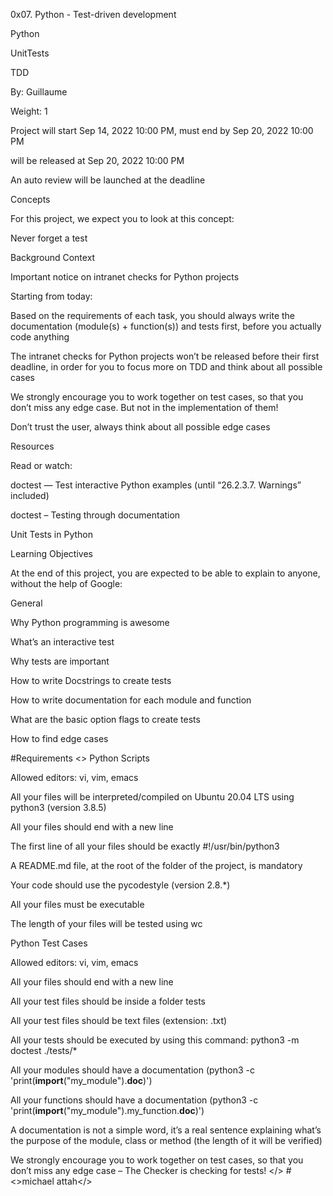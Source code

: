 0x07. Python - Test-driven development

Python

UnitTests

TDD

 By: Guillaume

 Weight: 1

 Project will start Sep 14, 2022 10:00 PM, must end by Sep 20, 2022 10:00 PM

 will be released at Sep 20, 2022 10:00 PM

 An auto review will be launched at the deadline

Concepts

For this project, we expect you to look at this concept:



Never forget a test





Background Context

Important notice on intranet checks for Python projects

Starting from today:



Based on the requirements of each task, you should always write the documentation (module(s) + function(s)) and tests first, before you actually code anything

The intranet checks for Python projects won’t be released before their first deadline, in order for you to focus more on TDD and think about all possible cases

We strongly encourage you to work together on test cases, so that you don’t miss any edge case. But not in the implementation of them!

Don’t trust the user, always think about all possible edge cases

Resources

Read or watch:



doctest — Test interactive Python examples (until “26.2.3.7. Warnings” included)

doctest – Testing through documentation

Unit Tests in Python

Learning Objectives

At the end of this project, you are expected to be able to explain to anyone, without the help of Google:



General

Why Python programming is awesome

What’s an interactive test

Why tests are important

How to write Docstrings to create tests

How to write documentation for each module and function

What are the basic option flags to create tests

How to find edge cases



#Requirements
<>
Python Scripts

Allowed editors: vi, vim, emacs

All your files will be interpreted/compiled on Ubuntu 20.04 LTS using python3 (version 3.8.5)

All your files should end with a new line

The first line of all your files should be exactly #!/usr/bin/python3

A README.md file, at the root of the folder of the project, is mandatory

Your code should use the pycodestyle (version 2.8.*)

All your files must be executable

The length of your files will be tested using wc

Python Test Cases

Allowed editors: vi, vim, emacs

All your files should end with a new line

All your test files should be inside a folder tests

All your test files should be text files (extension: .txt)

All your tests should be executed by using this command: python3 -m doctest ./tests/*

All your modules should have a documentation (python3 -c 'print(__import__("my_module").__doc__)')

All your functions should have a documentation (python3 -c 'print(__import__("my_module").my_function.__doc__)')

A documentation is not a simple word, it’s a real sentence explaining what’s the purpose of the module, class or method (the length of it will be verified)

We strongly encourage you to work together on test cases, so that you don’t miss any edge case – The Checker is checking for tests!
</>
#<>michael attah</> 
